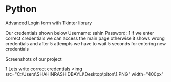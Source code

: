 # Python
Advanced Login form with Tkinter library

Our credentials shown below
Username: sahin
Password: 1
If we enter correct credentials we can access the main page otherwise it shows wrong credentials and after 5 attempts we have to wait 5 seconds for entering new credentials

Screenshots of our project

1 Lets write correct credentials
  <img src="C:\Users\SHAHINRASHIDBAYLI\Desktop\piton\1.PNG" width="400px"</img> 
